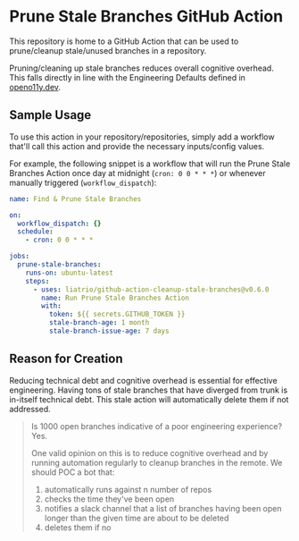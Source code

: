 # Prune Stale Branches GitHub Action

This repository is home to a GitHub Action that can be used to prune/cleanup stale/unused branches in a repository.

Pruning/cleaning up stale branches reduces overall cognitive overhead. This falls directly in line with the Engineering Defaults defined in [openo11y.dev][0].

## Sample Usage

To use this action in your repository/repositories, simply add a workflow that'll call this action and provide the necessary inputs/config values.

For example, the following snippet is a workflow that will run the Prune Stale Branches Action once day at midnight (`cron: 0 0 * * *`) or whenever manually triggered (`workflow_dispatch`):

```yaml
name: Find & Prune Stale Branches

on:
  workflow_dispatch: {}
  schedule:
    - cron: 0 0 * * *

jobs:
  prune-stale-branches:
    runs-on: ubuntu-latest
    steps:
      - uses: liatrio/github-action-cleanup-stale-branches@v0.6.0
        name: Run Prune Stale Branches Action
        with:
          token: ${{ secrets.GITHUB_TOKEN }}
          stale-branch-age: 1 month
          stale-branch-issue-age: 7 days
```

## Reason for Creation

Reducing technical debt and cognitive overhead is essential for effective engineering.
Having tons of stale branches that have diverged from trunk is in-itself technical debt.
This stale action will automatically delete them if not addressed.

> Is 1000 open branches indicative of a poor engineering experience? Yes.
>
> One valid opinion on this is to reduce cognitive overhead and by running automation regularly to cleanup branches in the remote. We should POC a bot that:
>
> 1. automatically runs against n number of repos
> 2. checks the time they've been open
> 3. notifies a slack channel that a list of branches having been open longer than the given time are about to be deleted
> 4. deletes them if no

[0]: https://openo11y.dev

